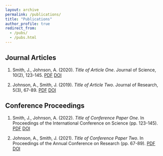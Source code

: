 ```yaml
---
layout: archive
permalink: /publications/
title: "Publications"
author_profile: true
redirect_from: 
  - /pubs/
  - /pubs.html
---
```


## Journal Articles

1. Smith, J., Johnson, A. (2020). *Title of Article One*. Journal of Science, 10(2), 123-145. [PDF](link-to-pdf) [DOI](link-to-doi)

2. Johnson, A., Smith, J. (2019). *Title of Article Two*. Journal of Research, 5(3), 67-89. [PDF](link-to-pdf) [DOI](link-to-doi)

## Conference Proceedings

1. Smith, J., Johnson, A. (2022). *Title of Conference Paper One*. In Proceedings of the International Conference on Science (pp. 123-145). [PDF](link-to-pdf) [DOI](link-to-doi)

2. Johnson, A., Smith, J. (2021). *Title of Conference Paper Two*. In Proceedings of the Annual Conference on Research (pp. 67-89). [PDF](link-to-pdf) [DOI](link-to-doi)
